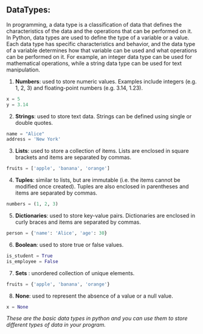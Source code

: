 ## DataTypes:
In programming, a data type is a classification of data that defines the characteristics of the data and the operations that can be performed on it. In Python, data types are used to define the type of a variable or a value.
Each data type has specific characteristics and behavior, and the data type of a variable determines how that variable can be used and what operations can be performed on it. For example, an integer data type can be used for mathematical operations, while a string data type can be used for text manipulation. <br/>
 1. **Numbers**: used to store numeric values. Examples include integers (e.g. 1, 2, 3) and floating-point numbers (e.g. 3.14, 1.23).
```python
x = 5
y = 3.14
```
2. **Strings**: used to store text data. Strings can be defined using single or double quotes.
```python
name = "Alice"
address = 'New York'
```
3. **Lists**: used to store a collection of items. Lists are enclosed in square brackets and items are separated by commas.
```python
fruits = ['apple', 'banana', 'orange']
```
4. **Tuples**: similar to lists, but are immutable (i.e. the items cannot be modified once created). Tuples are also enclosed in parentheses and items are separated by commas.
```python
numbers = (1, 2, 3)
```
5. **Dictionaries**: used to store key-value pairs. Dictionaries are enclosed in curly braces and items are separated by commas.
 ```python
 person = {'name': 'Alice', 'age': 30}
```
6. **Boolean**: used to store true or false values.
```python
is_student = True
is_employee = False
```
7. **Sets** : unordered collection of unique elements.
```python
fruits = {'apple', 'banana', 'orange'}
```
8. **None**: used to represent the absence of a value or a null value.
```python
x = None
```
*These are the basic data types in python and you can use them to store different types of data in your program.*